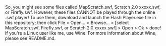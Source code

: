 So, you might see some files called MapScratch.swf, Scratch 2.0 xxxxx.swf, or Firefly.swf. However, these files CANNOT be played through the online .swf player! To use them, download and launch the Flash Player.exe file in this repository; then click File > Open... > Browse... > [select MapScratch.swf, Firefly.swf, or Scratch 2.0 xxxxx.swf] > Open > Ok > done! If you're a Linux user like me, use Wine. For more information about Wine, please see README.md.
